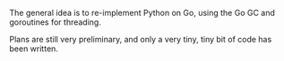 The general idea is to re-implement Python on Go, using the Go GC and goroutines for threading.

Plans are still very preliminary, and only a very tiny, tiny bit of code has been written.